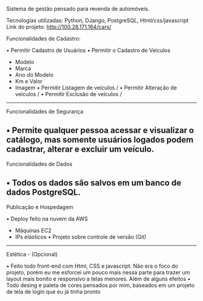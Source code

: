 Sistema de gestão pensado para revenda de automóveis.

Tecnologias utilizadas: Python, DJango, PostgreSQL, Html/css/javascript
Link do projeto: http://100.28.171.164/cars/

Funcionalidades de Cadastro:

• Permitir Cadastro de Usuários
• Permitir o Cadastro de Veículos
  - Modelo
  - Marca
  - Ano do Modelo
  - Km e Valor
  - Imagem
• Permitir Listagem de veículos /
• Permitir Alteração de veículos /
• Permitir Exclusão de veículos /
-----------------------------------------------------------------------------

Funcionalidades de Segurança

• Permite qualquer pessoa acessar e visualizar o catálogo, mas somente usuários logados podem cadastrar, alterar e excluir um veículo.
-----------------------------------------------------------------------------

Funcionalidades de Dados

• Todos os dados são salvos em um banco de dados PostgreSQL.
-----------------------------------------------------------------------------

Publicação e Hospedagem

• Deploy feito na nuvem da AWS
 - Máquinas EC2
 - IPs elásticos
• Projeto sobre controle de versão (Git)
-----------------------------------------------------------------------------

Estética - (Opcional)

• Feito todo front-end com Html, CSS e javascript. Não era o foco do projeto, porém eu me esforcei um pouco mais nessa parte para trazer um layout mais bonito e responsivo a telas menores. Além de alguns efeitos
• Todo desing e paleta de cores pensados por mim, baseados em um projeto de tela de login que eu já tinha pronto

